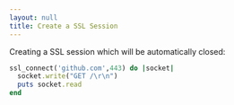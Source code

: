 ```yaml
---
layout: null
title: Create a SSL Session
---
```


Creating a SSL session which will be automatically closed:

```ruby
ssl_connect('github.com',443) do |socket|
  socket.write("GET /\r\n")
  puts socket.read
end
```

